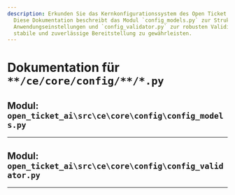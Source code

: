 ```yaml
---
description: Erkunden Sie das Kernkonfigurationssystem des Open Ticket AI-Projekts.
  Diese Dokumentation beschreibt das Modul `config_models.py` zur Strukturierung von
  Anwendungseinstellungen und `config_validator.py` zur robusten Validierung, um eine
  stabile und zuverlässige Bereitstellung zu gewährleisten.
---
```

# Dokumentation für `**/ce/core/config/**/*.py`

## Modul: `open_ticket_ai\src\ce\core\config\config_models.py`



---

## Modul: `open_ticket_ai\src\ce\core\config\config_validator.py`



---